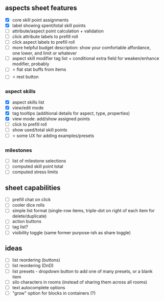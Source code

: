 ## aspects sheet features

- [x] core skill point assignments
- [x] label showing spent/total skill points
- [ ] attribute/aspect point calculation + validation
- [ ] click attribute labels to prefill roll
- [ ] click aspect labels to prefill roll
- [ ] more helpful budget description: show your comfortable affordance, one lower, and limit or whatever
- [ ] aspect skill modifier tag list + conditional extra field for weaken/enhance modifier, probably
- [ ] ⭐ flat stat buffs from items
- [ ] ⭐ rest button

### aspect skills

- [x] aspect skills list
- [x] view/edit mode
- [x] tag tooltips (additional details for aspect, type, properties)
- [x] view mode: add/show assigned points
- [ ] click to prefill roll
- [ ] show used/total skill points
- [ ] ⭐ some UX for adding examples/presets

### milestones

- [ ] list of milestone selections
- [ ] computed skill point total
- [ ] computed stress limits

## sheet capabilities

- [ ] prefill chat on click
- [ ] cooler dice rolls
- [ ] simple list format (single-row items, triple-dot on right of each item for delete/duplicate)
- [ ] action buttons
- [ ] tag list?
- [ ] visibility toggle (same former purpose-ish as share toggle)

## ideas

- [ ] list reordering (buttons)
- [ ] list reordering (DnD)
- [ ] list presets - dropdown button to add one of many presets, or a blank item
- [ ] silo characters in rooms (instead of sharing them across all rooms)
- [ ] text autocomplete options
- [ ] "grow" option for blocks in containers (?)
